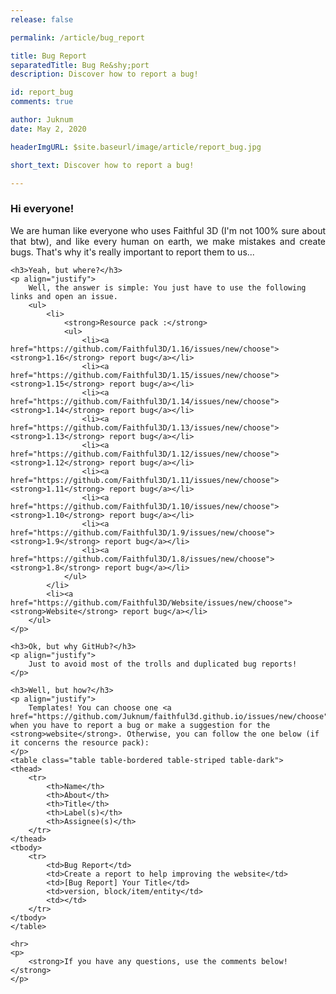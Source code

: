 ```yaml
---
release: false

permalink: /article/bug_report

title: Bug Report
separatedTitle: Bug Re&shy;port
description: Discover how to report a bug!

id: report_bug
comments: true

author: Juknum
date: May 2, 2020

headerImgURL: $site.baseurl/image/article/report_bug.jpg

short_text: Discover how to report a bug!

---
```

<div class="container">
	<h3>Hi everyone!</h3>
	<p align="justify">
		We are human like everyone who uses Faithful 3D (I'm not 100% sure about that btw), and like every human on earth, we make mistakes and create bugs. That's why it's really important to report them to us...
	</p>

	<h3>Yeah, but where?</h3>
	<p align="justify">
		Well, the answer is simple: You just have to use the following links and open an issue.
		<ul>
			<li>
				<strong>Resource pack :</strong>
				<ul>
					<li><a href="https://github.com/Faithful3D/1.16/issues/new/choose"><strong>1.16</strong> report bug</a></li>
					<li><a href="https://github.com/Faithful3D/1.15/issues/new/choose"><strong>1.15</strong> report bug</a></li>
					<li><a href="https://github.com/Faithful3D/1.14/issues/new/choose"><strong>1.14</strong> report bug</a></li>
					<li><a href="https://github.com/Faithful3D/1.13/issues/new/choose"><strong>1.13</strong> report bug</a></li>
					<li><a href="https://github.com/Faithful3D/1.12/issues/new/choose"><strong>1.12</strong> report bug</a></li>
					<li><a href="https://github.com/Faithful3D/1.11/issues/new/choose"><strong>1.11</strong> report bug</a></li>
					<li><a href="https://github.com/Faithful3D/1.10/issues/new/choose"><strong>1.10</strong> report bug</a></li>
					<li><a href="https://github.com/Faithful3D/1.9/issues/new/choose"><strong>1.9</strong> report bug</a></li>
					<li><a href="https://github.com/Faithful3D/1.8/issues/new/choose"><strong>1.8</strong> report bug</a></li>
				</ul>
			</li>
			<li><a href="https://github.com/Faithful3D/Website/issues/new/choose"><strong>Website</strong> report bug</a></li>
		</ul>
	</p>

	<h3>Ok, but why GitHub?</h3>
	<p align="justify">
		Just to avoid most of the trolls and duplicated bug reports!
	</p>

	<h3>Well, but how?</h3>
	<p align="justify">
		Templates! You can choose one <a href="https://github.com/Juknum/faithful3d.github.io/issues/new/choose">here</a> when you have to report a bug or make a suggestion for the <strong>website</strong>. Otherwise, you can follow the one below (if it concerns the resource pack):
	</p>
	<table class="table table-bordered table-striped table-dark">
	<thead>
		<tr>
			<th>Name</th>
			<th>About</th>
			<th>Title</th>
			<th>Label(s)</th>
			<th>Assignee(s)</th>
		</tr>
	</thead>
	<tbody>
		<tr>
			<td>Bug Report</td>
			<td>Create a report to help improving the website</td>
			<td>[Bug Report] Your Title</td>
			<td>version, block/item/entity</td>
			<td></td>
		</tr>
	</tbody>
	</table>

	<hr>
	<p>
		<strong>If you have any questions, use the comments below!</strong>
	</p>
</div>
